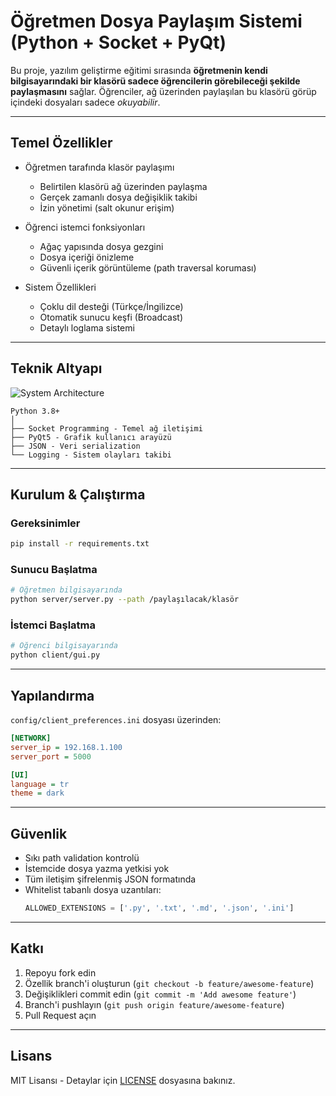 # Öğretmen Dosya Paylaşım Sistemi (Python + Socket + PyQt)

Bu proje, yazılım geliştirme eğitimi sırasında **öğretmenin kendi bilgisayarındaki bir klasörü sadece öğrencilerin görebileceği şekilde paylaşmasını** sağlar. Öğrenciler, ağ üzerinden paylaşılan bu klasörü görüp içindeki dosyaları sadece *okuyabilir*.

---

## Temel Özellikler

- Öğretmen tarafında klasör paylaşımı
  - Belirtilen klasörü ağ üzerinden paylaşma
  - Gerçek zamanlı dosya değişiklik takibi
  - İzin yönetimi (salt okunur erişim)

- Öğrenci istemci fonksiyonları
  - Ağaç yapısında dosya gezgini
  - Dosya içeriği önizleme
  - Güvenli içerik görüntüleme (path traversal koruması)

- Sistem Özellikleri
  - Çoklu dil desteği (Türkçe/İngilizce)
  - Otomatik sunucu keşfi (Broadcast)
  - Detaylı loglama sistemi

---

## Teknik Altyapı

![System Architecture](docs/architecture.png) 

```
Python 3.8+
│
├── Socket Programming - Temel ağ iletişimi
├── PyQt5 - Grafik kullanıcı arayüzü
├── JSON - Veri serialization
└── Logging - Sistem olayları takibi
```

---

## Kurulum & Çalıştırma

### Gereksinimler
```bash
pip install -r requirements.txt
```

### Sunucu Başlatma
```bash
# Öğretmen bilgisayarında
python server/server.py --path /paylaşılacak/klasör
```

### İstemci Başlatma
```bash
# Öğrenci bilgisayarında
python client/gui.py
```

---

## Yapılandırma

`config/client_preferences.ini` dosyası üzerinden:
```ini
[NETWORK]
server_ip = 192.168.1.100
server_port = 5000

[UI]
language = tr
theme = dark
```

---

## Güvenlik

- Sıkı path validation kontrolü
- İstemcide dosya yazma yetkisi yok
- Tüm iletişim şifrelenmiş JSON formatında
- Whitelist tabanlı dosya uzantıları:
  ```python
  ALLOWED_EXTENSIONS = ['.py', '.txt', '.md', '.json', '.ini']
  ```

---

## Katkı

1. Repoyu fork edin
2. Özellik branch'i oluşturun (`git checkout -b feature/awesome-feature`)
3. Değişiklikleri commit edin (`git commit -m 'Add awesome feature'`)
4. Branch'i pushlayın (`git push origin feature/awesome-feature`)
5. Pull Request açın

---

## Lisans

MIT Lisansı - Detaylar için [LICENSE](LICENSE) dosyasına bakınız.
